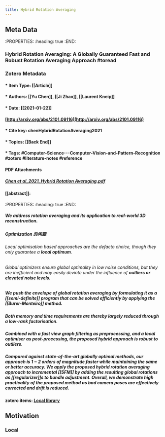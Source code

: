 ```yaml
---
title: Hybrid Rotation Averaging
---
```


## Meta Data
:PROPERTIES:
:heading: true
:END:
### Hybrid Rotation Averaging: A Globally Guaranteed Fast and Robust Rotation Averaging Approach #toread

### Zotero Metadata

#### * Item Type: [[Article]]
#### * Authors: [[Yu Chen]], [[Ji Zhao]], [[Laurent Kneip]]
#### * Date: [[2021-01-22]]
#### [http://arxiv.org/abs/2101.09116](http://arxiv.org/abs/2101.09116)
#### * Cite key: chenHybridRotationAveraging2021
#### * Topics: [[Back End]]
#### * Tags: #Computer-Science---Computer-Vision-and-Pattern-Recognition #zotero #literature-notes #reference

#### PDF Attachments
##### [Chen et al_2021_Hybrid Rotation Averaging.pdf](zotero://open-pdf/library/items/MK7LBFZ4)
#### [[abstract]]:
:PROPERTIES:
:heading: true
:END:
##### We address rotation averaging and its application to real-world 3D reconstruction.
##### Optimization 的问题
###### Local optimisation based approaches are the defacto choice, though they only guarantee a **local optimum**.
###### Global optimizers ensure global optimality in low noise conditions, but they are inefficient and may easily deviate under the influence of **outliers or elevated noise levels**.
##### We push the envelope of global rotation averaging by formulating it as a [[semi-definite]] program that can be solved efficiently by applying the [[Burer-Monteiro]] method.
##### Both memory and time requirements are thereby largely reduced through a **low-rank factorisation**.
##### Combined with a fast view **graph filtering** as preprocessing, and a local optimiser as post-processing, the proposed hybrid approach is robust to outliers.
##### Compared against state-of-the-art globally optimal methods, our approach is 1 ~ 2 orders of magnitude faster while maintaining the same or better accuracy. We apply the proposed hybrid rotation averaging approach to incremental [[SFM]] by adding the resulting global rotations as [[regularizer]]s to bundle adjustment. Overall, we demonstrate high practicality of the proposed method as bad camera poses are effectively corrected and drift is reduced.
#### zotero items: [Local library](zotero://select/items/1_QIZK7ZZL)
## Motivation
### Local
